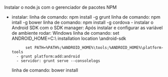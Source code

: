 Instalar o node.js com o gerenciador de pacotes NPM

- instalar:
	linha de comando: npm install -g grunt
	linha de comando: npm intall -g bower
	linha de comando: npm install -g cordova
		- instalar o Android SDK com o SDK manager: Após instalar e configurar as variável de ambiente rodar:
		Windows linha de comando:
			set ANDROID_HOME=C:\ installation location \android-sdk

			set PATH=%PATH%;%ANDROID_HOME%\tools;%ANDROID_HOME%\platform-tools
		- grunt platform:add:android
		- servidor: grunt serve --consolelogs

	linha de comando: bower install